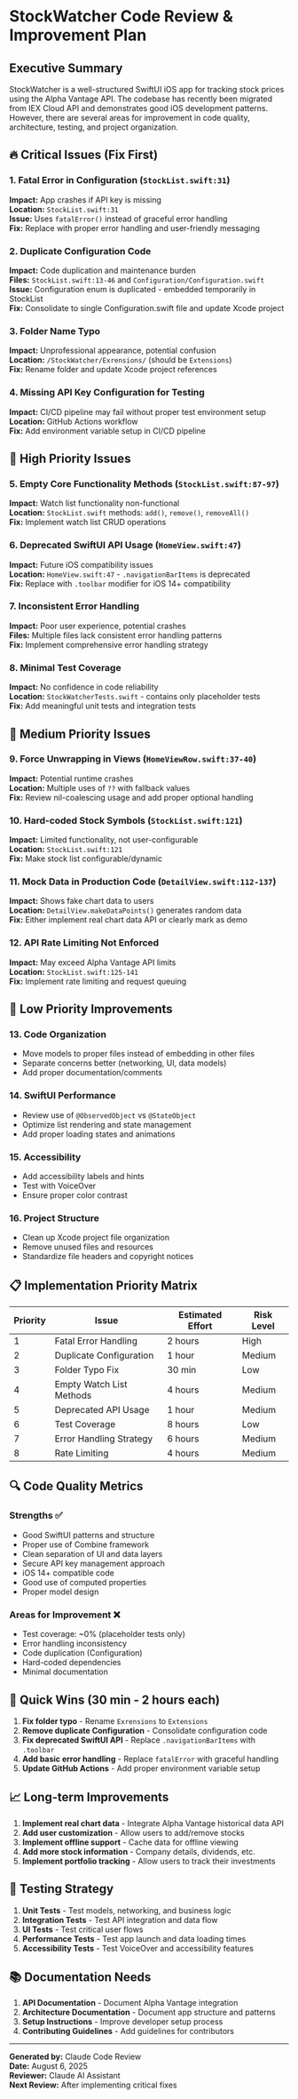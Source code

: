# StockWatcher Code Review & Improvement Plan

## Executive Summary

StockWatcher is a well-structured SwiftUI iOS app for tracking stock prices using the Alpha Vantage API. The codebase has recently been migrated from IEX Cloud API and demonstrates good iOS development patterns. However, there are several areas for improvement in code quality, architecture, testing, and project organization.

## 🔥 Critical Issues (Fix First)

### 1. Fatal Error in Configuration (`StockList.swift:31`)
**Impact:** App crashes if API key is missing  
**Location:** `StockList.swift:31`  
**Issue:** Uses `fatalError()` instead of graceful error handling  
**Fix:** Replace with proper error handling and user-friendly messaging

### 2. Duplicate Configuration Code
**Impact:** Code duplication and maintenance burden  
**Files:** `StockList.swift:13-46` and `Configuration/Configuration.swift`  
**Issue:** Configuration enum is duplicated - embedded temporarily in StockList  
**Fix:** Consolidate to single Configuration.swift file and update Xcode project

### 3. Folder Name Typo
**Impact:** Unprofessional appearance, potential confusion  
**Location:** `/StockWatcher/Exrensions/` (should be `Extensions`)  
**Fix:** Rename folder and update Xcode project references

### 4. Missing API Key Configuration for Testing
**Impact:** CI/CD pipeline may fail without proper test environment setup  
**Location:** GitHub Actions workflow  
**Fix:** Add environment variable setup in CI/CD pipeline

## 🚨 High Priority Issues

### 5. Empty Core Functionality Methods (`StockList.swift:87-97`)
**Impact:** Watch list functionality non-functional  
**Location:** `StockList.swift` methods: `add()`, `remove()`, `removeAll()`  
**Fix:** Implement watch list CRUD operations

### 6. Deprecated SwiftUI API Usage (`HomeView.swift:47`)
**Impact:** Future iOS compatibility issues  
**Location:** `HomeView.swift:47` - `.navigationBarItems` is deprecated  
**Fix:** Replace with `.toolbar` modifier for iOS 14+ compatibility

### 7. Inconsistent Error Handling
**Impact:** Poor user experience, potential crashes  
**Files:** Multiple files lack consistent error handling patterns  
**Fix:** Implement comprehensive error handling strategy

### 8. Minimal Test Coverage
**Impact:** No confidence in code reliability  
**Location:** `StockWatcherTests.swift` - contains only placeholder tests  
**Fix:** Add meaningful unit tests and integration tests

## 🔧 Medium Priority Issues

### 9. Force Unwrapping in Views (`HomeViewRow.swift:37-40`)
**Impact:** Potential runtime crashes  
**Location:** Multiple uses of `??` with fallback values  
**Fix:** Review nil-coalescing usage and add proper optional handling

### 10. Hard-coded Stock Symbols (`StockList.swift:121`)
**Impact:** Limited functionality, not user-configurable  
**Location:** `StockList.swift:121`  
**Fix:** Make stock list configurable/dynamic

### 11. Mock Data in Production Code (`DetailView.swift:112-137`)
**Impact:** Shows fake chart data to users  
**Location:** `DetailView.makeDataPoints()` generates random data  
**Fix:** Either implement real chart data API or clearly mark as demo

### 12. API Rate Limiting Not Enforced
**Impact:** May exceed Alpha Vantage API limits  
**Location:** `StockList.swift:125-141`  
**Fix:** Implement rate limiting and request queuing

## 🎯 Low Priority Improvements

### 13. Code Organization
- Move models to proper files instead of embedding in other files
- Separate concerns better (networking, UI, data models)
- Add proper documentation/comments

### 14. SwiftUI Performance
- Review use of `@ObservedObject` vs `@StateObject`
- Optimize list rendering and state management
- Add proper loading states and animations

### 15. Accessibility
- Add accessibility labels and hints
- Test with VoiceOver
- Ensure proper color contrast

### 16. Project Structure
- Clean up Xcode project file organization
- Remove unused files and resources
- Standardize file headers and copyright notices

## 📋 Implementation Priority Matrix

| Priority | Issue | Estimated Effort | Risk Level |
|----------|--------|------------------|------------|
| 1 | Fatal Error Handling | 2 hours | High |
| 2 | Duplicate Configuration | 1 hour | Medium |
| 3 | Folder Typo Fix | 30 min | Low |
| 4 | Empty Watch List Methods | 4 hours | Medium |
| 5 | Deprecated API Usage | 1 hour | Medium |
| 6 | Test Coverage | 8 hours | Low |
| 7 | Error Handling Strategy | 6 hours | Medium |
| 8 | Rate Limiting | 4 hours | Medium |

## 🔍 Code Quality Metrics

### Strengths ✅
- Good SwiftUI patterns and structure
- Proper use of Combine framework
- Clean separation of UI and data layers
- Secure API key management approach
- iOS 14+ compatible code
- Good use of computed properties
- Proper model design

### Areas for Improvement ❌
- Test coverage: ~0% (placeholder tests only)
- Error handling inconsistency
- Code duplication (Configuration)
- Hard-coded dependencies
- Minimal documentation

## 🚀 Quick Wins (30 min - 2 hours each)

1. **Fix folder typo** - Rename `Exrensions` to `Extensions`
2. **Remove duplicate Configuration** - Consolidate configuration code
3. **Fix deprecated SwiftUI API** - Replace `.navigationBarItems` with `.toolbar`
4. **Add basic error handling** - Replace `fatalError` with graceful handling
5. **Update GitHub Actions** - Add proper environment variable setup

## 📈 Long-term Improvements

1. **Implement real chart data** - Integrate Alpha Vantage historical data API
2. **Add user customization** - Allow users to add/remove stocks
3. **Implement offline support** - Cache data for offline viewing
4. **Add more stock information** - Company details, dividends, etc.
5. **Implement portfolio tracking** - Allow users to track their investments

## 🧪 Testing Strategy

1. **Unit Tests** - Test models, networking, and business logic
2. **Integration Tests** - Test API integration and data flow
3. **UI Tests** - Test critical user flows
4. **Performance Tests** - Test app launch and data loading times
5. **Accessibility Tests** - Test VoiceOver and accessibility features

## 📚 Documentation Needs

1. **API Documentation** - Document Alpha Vantage integration
2. **Architecture Documentation** - Document app structure and patterns
3. **Setup Instructions** - Improve developer setup process
4. **Contributing Guidelines** - Add guidelines for contributors

---

**Generated by:** Claude Code Review  
**Date:** August 6, 2025  
**Reviewer:** Claude AI Assistant  
**Next Review:** After implementing critical fixes